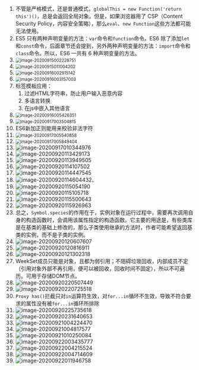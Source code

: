 1. 不管是严格模式，还是普通模式，`globalThis = new Function('return this')()`，总是会返回全局对象。但是，如果浏览器用了 CSP（Content Security Policy，内容安全策略），那么`eval`、`new Function`这些方法都可能无法使用。
2. ES5 只有两种声明变量的方法：`var`命令和`function`命令。ES6 除了添加`let`和`const`命令，后面章节还会提到，另外两种声明变量的方法：`import`命令和`class`命令。所以，ES6 一共有 6 种声明变量的方法。
3. <img src="C:\Users\hotel\AppData\Roaming\Typora\typora-user-images\image-20200915002228751.png" alt="image-20200915002228751" style="zoom:80%;" />
4. <img src="C:\Users\hotel\AppData\Roaming\Typora\typora-user-images\image-20200915011004202.png" alt="image-20200915011004202" style="zoom:80%;" />
5. <img src="C:\Users\hotel\AppData\Roaming\Typora\typora-user-images\image-20200916002915142.png" alt="image-20200916002915142" style="zoom:80%;" />
6. <img src="C:\Users\hotel\AppData\Roaming\Typora\typora-user-images\image-20200916003157003.png" alt="image-20200916003157003" style="zoom:80%;" />
7.  标签模板应用：
      1. 过滤HTML字符串，防止用户输入恶意内容
      2. 多语言转换
      3. 在js中嵌入其他语言
8. 	<img src="C:\Users\hotel\AppData\Roaming\Typora\typora-user-images\image-20200916005426351.png" alt="image-20200916005426351" style="zoom:80%;" />
9. 	<img src="C:\Users\hotel\AppData\Roaming\Typora\typora-user-images\image-20200917003504815.png" alt="image-20200917003504815" style="zoom:80%;" />
10. ES6新加正则能用来校验非法字符
11. <img src="C:\Users\hotel\AppData\Roaming\Typora\typora-user-images\image-20200917005540858.png" alt="image-20200917005540858" style="zoom:80%;" />
12. <img src="C:\Users\hotel\AppData\Roaming\Typora\typora-user-images\image-20200917005849404.png" alt="image-20200917005849404" style="zoom:80%;" />
13. ![image-20200917010344976](C:\Users\hotel\AppData\Roaming\Typora\typora-user-images\image-20200917010344976.png)
14. ![image-20200920113429173](C:\Users\hotel\AppData\Roaming\Typora\typora-user-images\image-20200920113429173.png)
15. ![image-20200920113949505](C:\Users\hotel\AppData\Roaming\Typora\typora-user-images\image-20200920113949505.png)
16. ![image-20200920114107502](C:\Users\hotel\AppData\Roaming\Typora\typora-user-images\image-20200920114107502.png)
17. ![image-20200920114447545](C:\Users\hotel\AppData\Roaming\Typora\typora-user-images\image-20200920114447545.png)
18. ![image-20200920114604432](C:\Users\hotel\AppData\Roaming\Typora\typora-user-images\image-20200920114604432.png)、
19. ![image-20200920115054190](C:\Users\hotel\AppData\Roaming\Typora\typora-user-images\image-20200920115054190.png)
20. ![image-20200920115105718](C:\Users\hotel\AppData\Roaming\Typora\typora-user-images\image-20200920115105718.png)
21. ![image-20200920115500643](C:\Users\hotel\AppData\Roaming\Typora\typora-user-images\image-20200920115500643.png)
22. ![image-20200920115926963](C:\Users\hotel\AppData\Roaming\Typora\typora-user-images\image-20200920115926963.png)
23. 总之，`Symbol.species`的作用在于，实例对象在运行过程中，需要再次调用自身的构造函数时，会调用该属性指定的构造函数。它主要的用途是，有些类库是在基类的基础上修改的，那么子类使用继承的方法时，作者可能希望返回基类的实例，而不是子类的实例。
24. ![image-20200920120607607](C:\Users\hotel\AppData\Roaming\Typora\typora-user-images\image-20200920120607607.png)
25. ![image-20200920120816911](C:\Users\hotel\AppData\Roaming\Typora\typora-user-images\image-20200920120816911.png)
26. ![image-20200920121302318](C:\Users\hotel\AppData\Roaming\Typora\typora-user-images\image-20200920121302318.png)
27. WeekSet成员只能是对象，且都为弱引用；不阻碍垃圾回收，内部成员不定（引用对象外部不再引用，便可以被回收，回收时间不固定），所以不可遍历。可用于存储DOM节点。
28. ![image-20200920220507449](C:\Users\hotel\AppData\Roaming\Typora\typora-user-images\image-20200920220507449.png)
29. ![image-20200920220725518](C:\Users\hotel\AppData\Roaming\Typora\typora-user-images\image-20200920220725518.png)
30. `Proxy has()`拦截只对`in`运算符生效，对`for...in`循环不生效，导致不符合要求的属性没有被`for...in`循环所排除
31. ![image-20200920225735618](C:\Users\hotel\AppData\Roaming\Typora\typora-user-images\image-20200920225735618.png)
32. ![image-20200920231640653](C:\Users\hotel\AppData\Roaming\Typora\typora-user-images\image-20200920231640653.png)
33. ![image-20200921004224470](C:\Users\hotel\AppData\Roaming\Typora\typora-user-images\image-20200921004224470.png)
34. ![image-20200921004817577](C:\Users\hotel\AppData\Roaming\Typora\typora-user-images\image-20200921004817577.png)
35. ![image-20200921010250084](C:\Users\hotel\AppData\Roaming\Typora\typora-user-images\image-20200921010250084.png)
36. ![image-20200922003435777](C:\Users\hotel\AppData\Roaming\Typora\typora-user-images\image-20200922003435777.png)
37. ![image-20200922004215524](C:\Users\hotel\AppData\Roaming\Typora\typora-user-images\image-20200922004215524.png)
38. ![image-20200922004714609](C:\Users\hotel\AppData\Roaming\Typora\typora-user-images\image-20200922004714609.png)
39. ![image-20200922011946758](C:\Users\hotel\AppData\Roaming\Typora\typora-user-images\image-20200922011946758.png)

